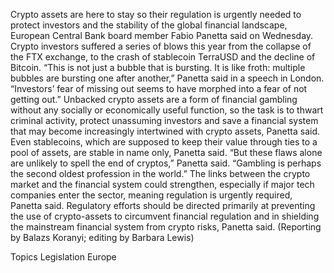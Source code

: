 Crypto assets are here to stay so their regulation is urgently needed to protect investors and the stability of the global financial landscape, European Central Bank board member Fabio Panetta said on Wednesday.
Crypto investors suffered a series of blows this year from the collapse of the FTX exchange, to the crash of stablecoin TerraUSD and the decline of Bitcoin.
“This is not just a bubble that is bursting. It is like froth: multiple bubbles are bursting one after another,” Panetta said in a speech in London. “Investors’ fear of missing out seems to have morphed into a fear of not getting out.”
Unbacked crypto assets are a form of financial gambling without any socially or economically useful function, so the task is to thwart criminal activity, protect unassuming investors and save a financial system that may become increasingly intertwined with crypto assets, Panetta said.
Even stablecoins, which are supposed to keep their value through ties to a pool of assets, are stable in name only, Panetta said.
“But these flaws alone are unlikely to spell the end of cryptos,” Panetta said. “Gambling is perhaps the second oldest profession in the world.”
The links between the crypto market and the financial system could strengthen, especially if major tech companies enter the sector, meaning regulation is urgently required, Panetta said.
Regulatory efforts should be directed primarily at preventing the use of crypto-assets to circumvent financial regulation and in shielding the mainstream financial system from crypto risks, Panetta said.
(Reporting by Balazs Koranyi; editing by Barbara Lewis)

Topics
Legislation
Europe
